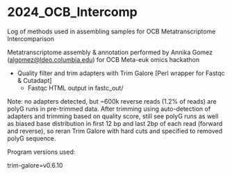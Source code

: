 # 2024_OCB_Intercomp
Log of methods used in assembling samples for OCB Metatranscriptome Intercomparison


Metatranscriptome assembly & annotation performed by Annika Gomez (algomez@ldeo.columbia.edu) for OCB Meta-euk omics hackathon 



- Quality filter and trim adapters with Trim Galore [Perl wrapper for Fastqc & Cutadapt]
   - Fastqc HTML output in fastc_out/

Note: no adapters detected, but ~600k reverse reads (1.2% of reads) are polyG runs in pre-trimmed data. After trimming using auto-detection of adapters and trimming based on quality score, still see polyG runs as well as biased base distribution in first 12 bp and last 2bp of each read (forward and reverse), so reran Trim Galore with hard cuts and specified to removed polyG sequence. 


 

 

 

 

 

 

 

Program versions used: 

trim-galore=v0.6.10
